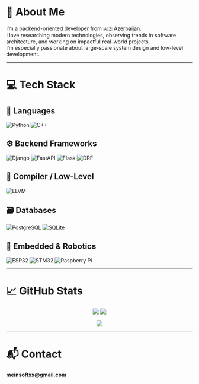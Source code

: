 # 🧠 About Me
I’m a backend-oriented developer from 🇦🇿 Azerbaijan.  
I love researching modern technologies, observing trends in software architecture, and working on impactful real-world projects.  
I’m especially passionate about large-scale system design and low-level development.

---

# 💻 Tech Stack

## 🐍 Languages
![Python](https://img.shields.io/badge/-Python-1e293b?style=for-the-badge&logo=python&logoColor=yellow)
![C++](https://img.shields.io/badge/-C++-1e293b?style=for-the-badge&logo=c%2B%2B&logoColor=white)

## ⚙️ Backend Frameworks
![Django](https://img.shields.io/badge/-Django-1e293b?style=for-the-badge&logo=django&logoColor=green)
![FastAPI](https://img.shields.io/badge/-FastAPI-1e293b?style=for-the-badge&logo=fastapi&logoColor=green)
![Flask](https://img.shields.io/badge/-Flask-1e293b?style=for-the-badge&logo=flask&logoColor=white)
![DRF](https://img.shields.io/badge/-DRF-1e293b?style=for-the-badge&logo=django&logoColor=red)

## 🧠 Compiler / Low-Level
![LLVM](https://img.shields.io/badge/-LLVM-1e293b?style=for-the-badge&logo=llvm&logoColor=white)

## 🗃️ Databases
![PostgreSQL](https://img.shields.io/badge/-PostgreSQL-1e293b?style=for-the-badge&logo=postgresql&logoColor=white)
![SQLite](https://img.shields.io/badge/-SQLite-1e293b?style=for-the-badge&logo=sqlite&logoColor=white)

## 🤖 Embedded & Robotics
![ESP32](https://img.shields.io/badge/-ESP32-1e293b?style=for-the-badge&logo=espressif&logoColor=white)
![STM32](https://img.shields.io/badge/-STM32-1e293b?style=for-the-badge&logo=stmicroelectronics&logoColor=white)
![Raspberry Pi](https://img.shields.io/badge/-RaspberryPi-1e293b?style=for-the-badge&logo=raspberrypi&logoColor=red)

---

# 📈 GitHub Stats
<p align="center">
  <img src="https://github-readme-stats.vercel.app/api?username=meinsoft&theme=radical&hide_border=false&show_icons=true" />
  <img src="https://github-readme-streak-stats.herokuapp.com/?user=meinsoft&theme=radical&hide_border=false" />
</p>

<p align="center">
  <img src="https://github-readme-stats.vercel.app/api/top-langs/?username=meinsoft&theme=radical&layout=compact&hide_border=false" />
</p>

---

# 📬 Contact
**meinsoftxx@gmail.com**
